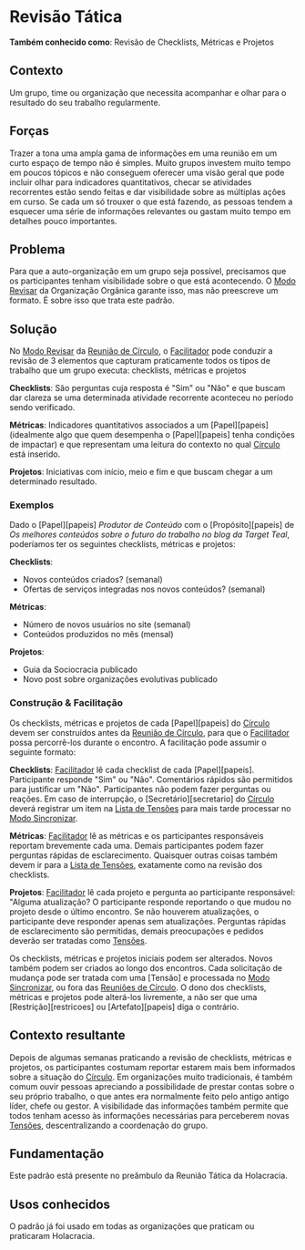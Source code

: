 # Revisão Tática

**Também conhecido como**: Revisão de Checklists, Métricas e Projetos

## Contexto
Um grupo, time ou organização que necessita acompanhar e olhar para o resultado do seu trabalho regularmente.

## Forças
Trazer a tona uma ampla gama de informações em uma reunião em um curto espaço de tempo não é simples. Muito grupos investem muito tempo em poucos tópicos e não conseguem oferecer uma visão geral que pode incluir olhar para indicadores quantitativos, checar se atividades recorrentes estão sendo feitas e dar visibilidade sobre as múltiplas ações em curso. Se cada um só trouxer o que está fazendo, as pessoas tendem a esquecer uma série de informações relevantes ou gastam muito tempo em detalhes pouco importantes.

## Problema
Para que a auto-organização em um grupo seja possível, precisamos que os participantes tenham visibilidade sobre o que está acontecendo. O [Modo Revisar][modo-revisar] da Organização Orgânica garante isso, mas não preescreve um formato. É sobre isso que trata este padrão.

## Solução
No [Modo Revisar][modo-revisar] da [Reunião de Círculo][reunioes-de-circulo], o [Facilitador][facilitador] pode conduzir a revisão de 3 elementos que capturam praticamente todos os tipos de trabalho que um grupo executa: checklists, métricas e projetos

**Checklists**: São perguntas cuja resposta é "Sim" ou "Não" e que buscam dar clareza se uma determinada atividade recorrente aconteceu no período sendo verificado.

**Métricas**: Indicadores quantitativos associados a um [Papel][papeis] (idealmente algo que quem desempenha o [Papel][papeis] tenha condições de impactar) e que representam uma leitura do contexto no qual [Círculo][circulos] está inserido.

**Projetos**: Iniciativas com início, meio e fim e que buscam chegar a um determinado resultado.

### Exemplos

Dado o [Papel][papeis] *Produtor de Conteúdo* com o [Propósito][papeis] de *Os melhores conteúdos sobre o futuro do trabalho no blog da Target Teal*, poderíamos ter os seguintes checklists, métricas e projetos:

**Checklists**:
- Novos conteúdos criados? (semanal)
- Ofertas de serviços integradas nos novos conteúdos? (semanal)

**Métricas**:
- Número de novos usuários no site (semanal)
- Conteúdos produzidos no mês (mensal)

**Projetos**:
- Guia da Sociocracia publicado
- Novo post sobre organizações evolutivas publicado

### Construção & Facilitação

Os checklists, métricas e projetos de cada [Papel][papeis] do [Círculo][circulos] devem ser construídos antes da [Reunião de Círculo][reunioes-de-circulo], para que o [Facilitador][facilitador] possa percorrê-los durante o encontro. A facilitação pode assumir o seguinte formato:

**Checklists**: [Facilitador][facilitador] lê cada checklist de cada [Papel][papeis]. Participante responde "Sim" ou "Não". Comentários rápidos são permitidos para justificar um "Não". Participantes não podem fazer perguntas ou reações. Em caso de interrupção, o [Secretário][secretario] do [Círculo][circulos] deverá registrar um item na [Lista de Tensões][lista-de-tensoes] para mais tarde processar no [Modo Sincronizar][modo-sincronizar].

**Métricas**: [Facilitador][facilitador] lê as métricas e os participantes responsáveis reportam brevemente cada uma. Demais participantes podem fazer perguntas rápidas de esclarecimento. Quaisquer outras coisas também devem ir para a [Lista de Tensões][lista-de-tensoes], exatamente como na revisão dos checklists.

**Projetos**: [Facilitador][facilitador] lê cada projeto e pergunta ao participante responsável: "Alguma atualização? O participante responde reportando o que mudou no projeto desde o último encontro. Se não houverem atualizações, o participante deve responder apenas sem atualizações. Perguntas rápidas de esclarecimento são permitidas, demais preocupações e pedidos deverão ser tratadas como [Tensões][tensoes].

Os checklists, métricas e projetos iniciais podem ser alterados. Novos também podem ser criados ao longo dos encontros. Cada solicitação de mudança pode ser tratada com uma [Tensão] e processada no [Modo Sincronizar][modo-sincronizar], ou fora das [Reuniões de Círculo][reunioes-de-circulo]. O dono dos checklists, métricas e projetos pode alterá-los livremente, a não ser que uma [Restrição][restricoes] ou [Artefato][papeis] diga o contrário.

## Contexto resultante
Depois de algumas semanas praticando a revisão de checklists, métricas e projetos, os participantes costumam reportar estarem mais bem informados sobre a situação do [Círculo][circulos]. Em organizações muito tradicionais, é também comum ouvir pessoas apreciando a possibilidade de prestar contas sobre o seu próprio trabalho, o que antes era normalmente feito pelo antigo antigo líder, chefe ou gestor. A visibilidade das informações também permite que todos tenham acesso às informações necessárias para perceberem novas [Tensões][tensoes], descentralizando a coordenação do grupo.

## Fundamentação

Este padrão está presente no preâmbulo da Reunião Tática da Holacracia.

## Usos conhecidos

O padrão já foi usado em todas as organizações que praticam ou praticaram Holacracia.

[circulos]: ../../meta-acordos/estrutura-organizacional.md#circulos
[tensoes]: ../../meta-acordos/organizacao.md#tensoes
[facilitador]: ../../meta-acordos/papeis-essenciais.md#facilitador
[elo-externo]: ../../meta-acordos/papeis-essenciais.md#elo-externo
[reunioes-de-circulo]: ../../meta-acordos/reunioes-de-circulo.md
[modo-sincronizar]: ../../meta-acordos/reunioes-de-circulo.md#modo-sincronizar
[modo-revisar]: ../../meta-acordos/reunioes-de-circulo.md#modo-revisar
[lista-de-tensoes]: ../../meta-acordos/reunioes-de-circulo.md#lista-de-tensoes
